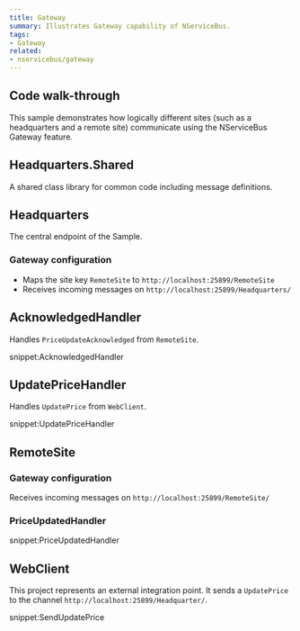 ```yaml
---
title: Gateway
summary: Illustrates Gateway capability of NServiceBus.
tags:
- Gateway
related:
- nservicebus/gateway
---
```



## Code walk-through

This sample demonstrates how logically different sites (such as a headquarters and a remote site) communicate using the NServiceBus Gateway feature. 


## Headquarters.Shared

A shared class library for common code including message definitions.


## Headquarters

The central endpoint of the Sample.


### Gateway configuration

 * Maps the site key `RemoteSite` to `http://localhost:25899/RemoteSite`
 * Receives incoming messages on `http://localhost:25899/Headquarters/`

<!-- import HeadquatersGatewayConfig-->


## AcknowledgedHandler

Handles `PriceUpdateAcknowledged` from `RemoteSite`.

snippet:AcknowledgedHandler


## UpdatePriceHandler

Handles `UpdatePrice` from `WebClient`.

snippet:UpdatePriceHandler


## RemoteSite


### Gateway configuration

Receives incoming messages on `http://localhost:25899/RemoteSite/`

<!-- import RemoteSiteGatewayConfig-->


### PriceUpdatedHandler
     
snippet:PriceUpdatedHandler


## WebClient

This project represents an external integration point. It sends a `UpdatePrice` to the channel `http://localhost:25899/Headquarter/`.

snippet:SendUpdatePrice
